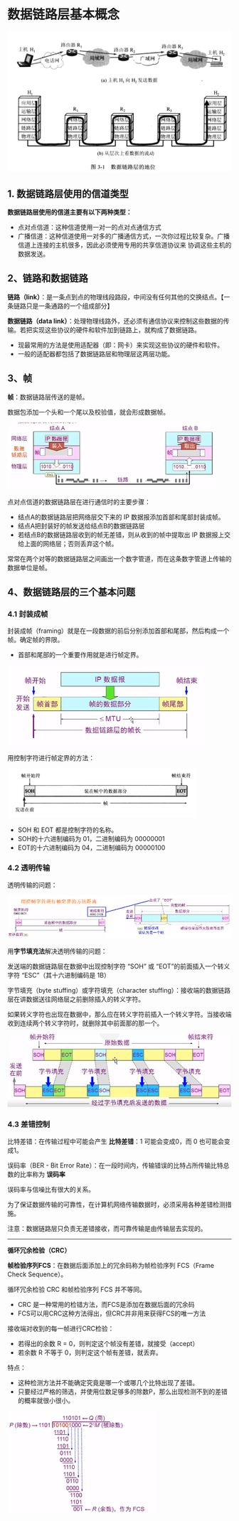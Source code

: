 # 数据链路层基本概念

![computer-26.png](/doc/imgs/computer/computer-26.png)

## 1. 数据链路层使用的信道类型

**数据链路层使用的信道主要有以下两种类型：**
* 点对点信道：这种信道使用一对一的点对点通信方式
* 广播信道：这种信道使用一对多的广播通信方式，一次你过程比较复杂。广播信道上连接的主机很多，因此必须使用专用的共享信道协议来
协调这些主机的数据发送。

## 2、链路和数据链路

**链路（link）**：是一条点到点的物理线段路段，中间没有任何其他的交换结点。【一条链路只是一条通路的一个组成部分】

**数据链路（data link）**：处理物理线路外，还必须有通信协议来控制这些数据的传输。若把实现这些协议的硬件和软件加到链路上，就构成了数据链路。
* 现最常用的方法是使用适配器（即：网卡）来实现这些协议的硬件和软件。
* 一般的适配器都包括了数据链路层和物理层这两层功能。

## 3、帧

**帧**：数据链路层传送的是帧。

数据包添加一个头和一个尾以及校验值，就会形成数据帧。


![computer-27.png](/doc/imgs/computer/computer-27.png)

点对点信道的数据链路层在进行通信时的主要步骤：
* 结点A的数据链路层把网络层交下来的 IP 数据报添加首部和尾部封装成帧。
* 结点A把封装好的帧发送给结点B的数据链路层
* 若结点B的数据链路层收到的帧无差错，则从收到的帧中提取出 IP 数据报上交给上面的网络层；否则丢弃这个帧。


常常在两个对等的数据链路层之间画出一个数字管道，而在这条数字管道上传输的数据单位是帧。

## 4、数据链路层的三个基本问题

### 4.1 封装成帧

封装成帧（framing）就是在一段数据的前后分别添加首部和尾部，然后构成一个帧。确定帧的界限。
* 首部和尾部的一个重要作用就是进行帧定界。

![computer-28.png](/doc/imgs/computer/computer-28.png)

用控制字符进行帧定界的方法：

![computer-32.png](/doc/imgs/computer/computer-32.png)

* SOH 和 EOT 都是控制字符的名称。
* SOH的十六进制编码为 01，二进制编码为 00000001
* EOT的十六进制编码为 04，二进制编码为 00000100

### 4.2 透明传输

透明传输的问题：

![computer-29.png](/doc/imgs/computer/computer-29.png)

用**字节填充法**解决透明传输的问题：

发送端的数据链路层在数据中出现控制字符 “SOH” 或 “EOT”的前面插入一个转义字符 “ESC”（其十六进制编码是 1B）

字节填充（byte stuffing）或字符填充（character stuffing）：接收端的数据链路层在讲数据送往网络层之前删除插入的转义字符。

如果转义字符也出现在数据中，那么应在转义字符前插入一个转义字符。当接收端收到连续两个转义字符时，就删除其中前面那的那一个。

![computer-30.png](/doc/imgs/computer/computer-30.png)

### 4.3 差错控制

比特差错：在传输过程中可能会产生 **比特差错**：1 可能会变成0，而 0 也可能会变成1。

误码率（BER - Bit Error Rate）：在一段时间内，传输错误的比特占所传输比特总数的比率称为 **误码率**

误码率与信噪比有很大的关系。

为了保证数据传输的可靠性，在计算机网络传输数据时，必须采用各种差错检测措施。

注意：数据链路层只负责无差错接收，而可靠传输是由传输层去实现的。

------


**循环冗余检验（CRC）**

**帧检验序列FCS**：在数据后面添加上的冗余码称为帧检验序列 FCS（Frame Check Sequence）。

循环冗余检验 CRC 和帧检验序列 FCS 并不等同。
* CRC 是一种常用的检错方法，而FCS是添加在数据后面的冗余码
* FCS可以用CRC这种方法得出，但CRC并非用来获得FCS的唯一方法

接收端对收到的每一帧进行CRC检验：
* 若得出的余数 R = 0，则判定这个帧没有差错，就接受（accept）
* 若余数 R 不等于 0，则判定这个帧有差错，就丢弃。

特点：
* 这种检测方法并不能确定究竟是哪一个或哪几个比特出现了差错。
* 只要经过严格的筛选，并使用位数足够多的除数P，那么出现检测不到的差错的概率就很小很小。

![computer-31.png](/doc/imgs/computer/computer-31.png)








